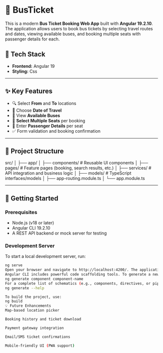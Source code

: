 # 🚌 BusTicket

This is a modern **Bus Ticket Booking Web App** built with **Angular 19.2.10**. The application allows users to book bus tickets by selecting travel routes and dates, viewing available buses, and booking multiple seats with passenger details for each.

## 🔧 Tech Stack

- **Frontend:** Angular 19
- **Styling:** Css


---

## ✨ Key Features

- 🔍 Select **From** and **To** locations
- 📅 Choose **Date of Travel**
- 🚌 View **Available Buses**
- 🎫 **Select Multiple Seats** per booking
- 👥 Enter **Passenger Details** per seat
- ✅ Form validation and booking confirmation

---

## 📁 Project Structure

src/
│
├── app/
│ ├── components/ # Reusable UI components
│ ├── pages/ # Feature pages (booking, search results, etc.)
│ ├── services/ # API integration and business logic
│ ├── models/ # TypeScript interfaces/models
│ ├── app-routing.module.ts
│ └── app.module.ts

---

## 🚀 Getting Started

### Prerequisites

- Node.js (v18 or later)
- Angular CLI 19.2.10
- A REST API backend or mock server for testing

### Development Server

To start a local development server, run:

```bash
ng serve
Open your browser and navigate to http://localhost:4200/. The application will automatically reload when source files change.
Angular CLI includes powerful code scaffolding tools. To generate a new component, run:
ng generate component component-name
For a complete list of schematics (e.g., components, directives, or pipes), run:
ng generate --help

To build the project, use:
ng build
💡 Future Enhancements
Map-based location picker

Booking history and ticket download

Payment gateway integration

Email/SMS ticket confirmations

Mobile-friendly UI (PWA support)


